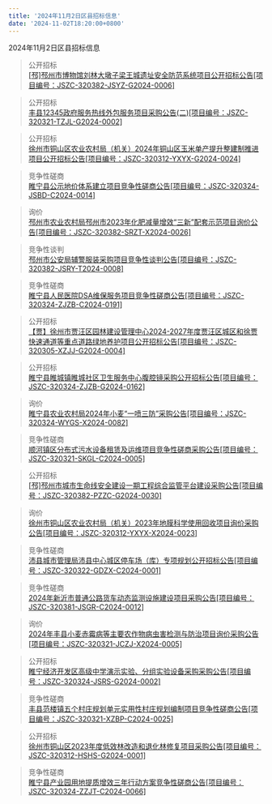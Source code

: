 ```yaml
---
title: '2024年11月2日区县招标信息'
date: '2024-11-02T18:20:00+0800'
---
```

2024年11月2日区县招标信息
<!--more-->
>公开招标<br>
>[[邳]邳州市博物馆刘林大墩子梁王城遗址安全防范系统项目公开招标公告[项目编号：JSZC-320382-JSYZ-G2024-0006]](http://czj.xz.gov.cn/Home/HomeDetails?type=0&articleid=217b9bb0-3623-42f8-9980-287f8c6c56de)

>公开招标<br>
>[丰县12345政府服务热线外包服务项目采购公告(二)[项目编号：JSZC-320321-TZJL-G2024-0002]](http://czj.xz.gov.cn/Home/HomeDetails?type=0&articleid=556ea542-aebb-434b-9158-621aec259586)

>公开招标<br>
>[徐州市铜山区农业农村局（机关）2024年铜山区玉米单产提升整建制推进项目公开招标公告[项目编号：JSZC-320312-YXYX-G2024-0024]](http://czj.xz.gov.cn/Home/HomeDetails?type=0&articleid=bb1c3835-fada-469d-85ec-84910e126c05)

>竞争性磋商<br>
>[睢宁县公示地价体系建立项目竞争性磋商公告[项目编号：JSZC-320324-JSBD-C2024-0014]](http://czj.xz.gov.cn/Home/HomeDetails?type=0&articleid=a21426f9-37bc-46e0-abc2-13f1fa08c528)

>询价<br>
>[邳州市农业农村局邳州市2023年化肥减量增效“三新”配套示范项目询价公告[项目编号：JSZC-320382-SRZT-X2024-0026]](http://czj.xz.gov.cn/Home/HomeDetails?type=0&articleid=8260afb3-562f-460e-847b-366d5b022d3f)

>竞争性谈判<br>
>[邳州市公安局辅警服装采购项目竞争性谈判公告[项目编号：JSZC-320382-JSRY-T2024-0008]](http://czj.xz.gov.cn/Home/HomeDetails?type=0&articleid=83063883-7c28-4e5c-9670-e9b83c84c6ef)

>竞争性磋商<br>
>[睢宁县人民医院DSA维保服务项目竞争性磋商公告[项目编号：JSZC-320324-ZJZB-C2024-0191]](http://czj.xz.gov.cn/Home/HomeDetails?type=0&articleid=662f0408-422a-4d41-a45c-bd94d3271ecc)

>公开招标<br>
>[【贾】徐州市贾汪区园林建设管理中心2024-2027年度贾汪区城区和徐贾快速通道等重点道路绿地养护项目公开招标公告[项目编号：JSZC-320305-XZJJ-G2024-0004]](http://czj.xz.gov.cn/Home/HomeDetails?type=0&articleid=fa1eb765-2247-426d-85eb-5382bf8a9efb)

>公开招标<br>
>[睢宁县睢城镇睢城社区卫生服务中心腹腔镜采购公开招标公告[项目编号：JSZC-320324-ZJZB-G2024-0162]](http://czj.xz.gov.cn/Home/HomeDetails?type=0&articleid=ba6b6d13-4d45-418f-a7c6-d00bce02a26a)

>询价<br>
>[睢宁县农业农村局2024年小麦“一喷三防”采购公告[项目编号：JSZC-320324-WYGS-X2024-0082]](http://czj.xz.gov.cn/Home/HomeDetails?type=0&articleid=6a579286-31f2-4cf1-bd53-4446f035de88)

>竞争性磋商<br>
>[顺河镇区分布式污水设备租赁及运维项目竞争性磋商采购公告[项目编号：JSZC-320321-SKGL-C2024-0005]](http://czj.xz.gov.cn/Home/HomeDetails?type=0&articleid=48572b8c-a989-4f9c-91f2-a54490904271)

>公开招标<br>
>[[邳]邳州市城市生命线安全建设一期工程综合监管平台建设采购公告[项目编号：JSZC-320382-PZZC-G2024-0030]](http://czj.xz.gov.cn/Home/HomeDetails?type=0&articleid=a9937ebe-ec10-43e9-8855-d32408d1c95a)

>询价<br>
>[徐州市铜山区农业农村局（机关）2023年地膜科学使用回收项目询价采购公告[项目编号：JSZC-320312-YXYX-X2024-0023]](http://czj.xz.gov.cn/Home/HomeDetails?type=0&articleid=0c43ffb8-2ceb-4444-9de0-d8c1566c8c74)

>竞争性磋商<br>
>[沛县城市管理局沛县中心城区停车场（库）专项规划公开招标公告[项目编号：JSZC-320322-GDZX-C2024-0001]](http://czj.xz.gov.cn/Home/HomeDetails?type=0&articleid=c5b50046-5cec-4d94-ad7e-346fd3bb8b86)

>竞争性磋商<br>
>[2024年新沂市普通公路货车动态监测设施建设项目采购公告[项目编号：JSZC-320381-JSGR-C2024-0012]](http://czj.xz.gov.cn/Home/HomeDetails?type=0&articleid=8e23a448-b24b-41d5-b36a-7c38a3307891)

>询价<br>
>[2024年丰县小麦赤霉病等主要农作物病虫害检测与防治项目询价采购公告[项目编号：JSZC-320321-JCZJ-X2024-0005]](http://czj.xz.gov.cn/Home/HomeDetails?type=0&articleid=e1120c5c-fbc7-4fff-a8c9-21b14093c437)

>公开招标<br>
>[睢宁经济开发区高级中学演示实验、分组实验设备采购采购公告[项目编号：JSZC-320324-JSRS-G2024-0002]](http://czj.xz.gov.cn/Home/HomeDetails?type=0&articleid=d27f6bb4-e401-48ec-bd87-e87f2e0a072e)

>竞争性磋商<br>
>[丰县范楼镇五个村庄规划单元实用性村庄规划编制项目竞争性磋商公告[项目编号：JSZC-320321-XZBP-C2024-0025]](http://czj.xz.gov.cn/Home/HomeDetails?type=0&articleid=50d03fa3-78c8-4b57-a1bd-0e13eb2b32fe)

>公开招标<br>
>[徐州市铜山区2023年度低效林改造和退化林修复项目采购公告[项目编号：JSZC-320312-HSHS-G2024-0001]](http://czj.xz.gov.cn/Home/HomeDetails?type=0&articleid=91437ac0-cad2-4011-9b77-72746d5abad9)

>竞争性磋商<br>
>[睢宁县产业园用地提质增效三年行动方案竞争性磋商公告[项目编号：JSZC-320324-ZZJT-C2024-0066]](http://czj.xz.gov.cn/Home/HomeDetails?type=0&articleid=d7c0af15-0c76-4d90-8949-d66d6bdd8b49)


